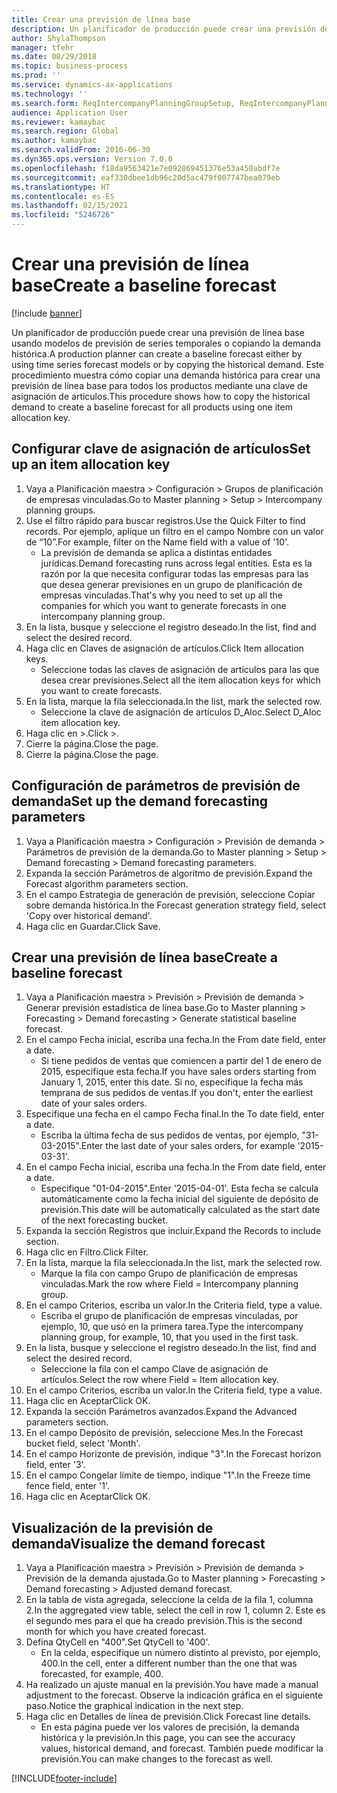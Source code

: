 ```yaml
---
title: Crear una previsión de línea base
description: Un planificador de producción puede crear una previsión de línea base usando modelos de previsión de series temporales o copiando la demanda histórica.
author: ShylaThompson
manager: tfehr
ms.date: 08/29/2018
ms.topic: business-process
ms.prod: ''
ms.service: dynamics-ax-applications
ms.technology: ''
ms.search.form: ReqIntercompanyPlanningGroupSetup, ReqIntercompanyPlanningGroupAllocKeys, ReqDemPlanForecastParameters, ReqDemPlanCreateForecastDialog, SysQueryForm, ReqDemPlanForecastViewer
audience: Application User
ms.reviewer: kamaybac
ms.search.region: Global
ms.author: kamaybac
ms.search.validFrom: 2016-06-30
ms.dyn365.ops.version: Version 7.0.0
ms.openlocfilehash: f18da9563421e7e092869451376e53a450abdf7e
ms.sourcegitcommit: eaf330dbee1db96c20d5ac479f007747bea079eb
ms.translationtype: HT
ms.contentlocale: es-ES
ms.lasthandoff: 02/15/2021
ms.locfileid: "5246726"
---
```

# <a name="create-a-baseline-forecast"></a><span data-ttu-id="1b69c-103">Crear una previsión de línea base</span><span class="sxs-lookup"><span data-stu-id="1b69c-103">Create a baseline forecast</span></span>

[!include [banner](../../includes/banner.md)]

<span data-ttu-id="1b69c-104">Un planificador de producción puede crear una previsión de línea base usando modelos de previsión de series temporales o copiando la demanda histórica.</span><span class="sxs-lookup"><span data-stu-id="1b69c-104">A production planner can create a baseline forecast either by using time series forecast models or by copying the historical demand.</span></span> <span data-ttu-id="1b69c-105">Este procedimiento muestra cómo copiar una demanda histórica para crear una previsión de línea base para todos los productos mediante una clave de asignación de artículos.</span><span class="sxs-lookup"><span data-stu-id="1b69c-105">This procedure shows how to copy the historical demand to create a baseline forecast for all products using one item allocation key.</span></span> 


## <a name="set-up-an-item-allocation-key"></a><span data-ttu-id="1b69c-106">Configurar clave de asignación de artículos</span><span class="sxs-lookup"><span data-stu-id="1b69c-106">Set up an item allocation key</span></span>
1. <span data-ttu-id="1b69c-107">Vaya a Planificación maestra > Configuración > Grupos de planificación de empresas vinculadas.</span><span class="sxs-lookup"><span data-stu-id="1b69c-107">Go to Master planning > Setup > Intercompany planning groups.</span></span>
2. <span data-ttu-id="1b69c-108">Use el filtro rápido para buscar registros.</span><span class="sxs-lookup"><span data-stu-id="1b69c-108">Use the Quick Filter to find records.</span></span> <span data-ttu-id="1b69c-109">Por ejemplo, aplique un filtro en el campo Nombre con un valor de “10”.</span><span class="sxs-lookup"><span data-stu-id="1b69c-109">For example, filter on the Name field with a value of '10'.</span></span>
    * <span data-ttu-id="1b69c-110">La previsión de demanda se aplica a distintas entidades jurídicas.</span><span class="sxs-lookup"><span data-stu-id="1b69c-110">Demand forecasting runs across legal entities.</span></span> <span data-ttu-id="1b69c-111">Esta es la razón por la que necesita configurar todas las empresas para las que desea generar previsiones en un grupo de planificación de empresas vinculadas.</span><span class="sxs-lookup"><span data-stu-id="1b69c-111">That's why you need to set up all the companies for which you want to generate forecasts in one intercompany planning group.</span></span>  
3. <span data-ttu-id="1b69c-112">En la lista, busque y seleccione el registro deseado.</span><span class="sxs-lookup"><span data-stu-id="1b69c-112">In the list, find and select the desired record.</span></span>
4. <span data-ttu-id="1b69c-113">Haga clic en Claves de asignación de artículos.</span><span class="sxs-lookup"><span data-stu-id="1b69c-113">Click Item allocation keys.</span></span>
    * <span data-ttu-id="1b69c-114">Seleccione todas las claves de asignación de artículos para las que desea crear previsiones.</span><span class="sxs-lookup"><span data-stu-id="1b69c-114">Select all the item allocation keys for which you want to create forecasts.</span></span>  
5. <span data-ttu-id="1b69c-115">En la lista, marque la fila seleccionada.</span><span class="sxs-lookup"><span data-stu-id="1b69c-115">In the list, mark the selected row.</span></span>
    * <span data-ttu-id="1b69c-116">Seleccione la clave de asignación de artículos D_Aloc.</span><span class="sxs-lookup"><span data-stu-id="1b69c-116">Select D_Aloc item allocation key.</span></span>  
6. <span data-ttu-id="1b69c-117">Haga clic en >.</span><span class="sxs-lookup"><span data-stu-id="1b69c-117">Click >.</span></span>
7. <span data-ttu-id="1b69c-118">Cierre la página.</span><span class="sxs-lookup"><span data-stu-id="1b69c-118">Close the page.</span></span>
8. <span data-ttu-id="1b69c-119">Cierre la página.</span><span class="sxs-lookup"><span data-stu-id="1b69c-119">Close the page.</span></span>

## <a name="set-up-the-demand-forecasting-parameters"></a><span data-ttu-id="1b69c-120">Configuración de parámetros de previsión de demanda</span><span class="sxs-lookup"><span data-stu-id="1b69c-120">Set up the demand forecasting parameters</span></span>
1. <span data-ttu-id="1b69c-121">Vaya a Planificación maestra > Configuración > Previsión de demanda > Parámetros de previsión de la demanda.</span><span class="sxs-lookup"><span data-stu-id="1b69c-121">Go to Master planning > Setup > Demand forecasting > Demand forecasting parameters.</span></span>
2. <span data-ttu-id="1b69c-122">Expanda la sección Parámetros de algoritmo de previsión.</span><span class="sxs-lookup"><span data-stu-id="1b69c-122">Expand the Forecast algorithm parameters section.</span></span>
3. <span data-ttu-id="1b69c-123">En el campo Estrategia de generación de previsión, seleccione Copiar sobre demanda histórica.</span><span class="sxs-lookup"><span data-stu-id="1b69c-123">In the Forecast generation strategy field, select 'Copy over historical demand'.</span></span>
4. <span data-ttu-id="1b69c-124">Haga clic en Guardar.</span><span class="sxs-lookup"><span data-stu-id="1b69c-124">Click Save.</span></span>

## <a name="create-a-baseline-forecast"></a><span data-ttu-id="1b69c-125">Crear una previsión de línea base</span><span class="sxs-lookup"><span data-stu-id="1b69c-125">Create a baseline forecast</span></span>
1. <span data-ttu-id="1b69c-126">Vaya a Planificación maestra > Previsión > Previsión de demanda > Generar previsión estadística de línea base.</span><span class="sxs-lookup"><span data-stu-id="1b69c-126">Go to Master planning > Forecasting > Demand forecasting > Generate statistical baseline forecast.</span></span>
2. <span data-ttu-id="1b69c-127">En el campo Fecha inicial, escriba una fecha.</span><span class="sxs-lookup"><span data-stu-id="1b69c-127">In the From date field, enter a date.</span></span>
    * <span data-ttu-id="1b69c-128">Si tiene pedidos de ventas que comiencen a partir del 1 de enero de 2015, especifique esta fecha.</span><span class="sxs-lookup"><span data-stu-id="1b69c-128">If you have sales orders starting from January 1, 2015, enter this date.</span></span> <span data-ttu-id="1b69c-129">Si no, especifique la fecha más temprana de sus pedidos de ventas.</span><span class="sxs-lookup"><span data-stu-id="1b69c-129">If you don't, enter the earliest date of your sales orders.</span></span>  
3. <span data-ttu-id="1b69c-130">Especifique una fecha en el campo Fecha final.</span><span class="sxs-lookup"><span data-stu-id="1b69c-130">In the To date field, enter a date.</span></span>
    * <span data-ttu-id="1b69c-131">Escriba la última fecha de sus pedidos de ventas, por ejemplo, "31-03-2015".</span><span class="sxs-lookup"><span data-stu-id="1b69c-131">Enter the last date of your sales orders, for example '2015-03-31'.</span></span>  
4. <span data-ttu-id="1b69c-132">En el campo Fecha inicial, escriba una fecha.</span><span class="sxs-lookup"><span data-stu-id="1b69c-132">In the From date field, enter a date.</span></span>
    * <span data-ttu-id="1b69c-133">Especifique "01-04-2015".</span><span class="sxs-lookup"><span data-stu-id="1b69c-133">Enter '2015-04-01'.</span></span> <span data-ttu-id="1b69c-134">Esta fecha se calcula automáticamente como la fecha inicial del siguiente de depósito de previsión.</span><span class="sxs-lookup"><span data-stu-id="1b69c-134">This date will be automatically calculated as the start date of the next forecasting bucket.</span></span>  
5. <span data-ttu-id="1b69c-135">Expanda la sección Registros que incluir.</span><span class="sxs-lookup"><span data-stu-id="1b69c-135">Expand the Records to include section.</span></span>
6. <span data-ttu-id="1b69c-136">Haga clic en Filtro.</span><span class="sxs-lookup"><span data-stu-id="1b69c-136">Click Filter.</span></span>
7. <span data-ttu-id="1b69c-137">En la lista, marque la fila seleccionada.</span><span class="sxs-lookup"><span data-stu-id="1b69c-137">In the list, mark the selected row.</span></span>
    * <span data-ttu-id="1b69c-138">Marque la fila con campo Grupo de planificación de empresas vinculadas.</span><span class="sxs-lookup"><span data-stu-id="1b69c-138">Mark the row where Field = Intercompany planning group.</span></span>  
8. <span data-ttu-id="1b69c-139">En el campo Criterios, escriba un valor.</span><span class="sxs-lookup"><span data-stu-id="1b69c-139">In the Criteria field, type a value.</span></span>
    * <span data-ttu-id="1b69c-140">Escriba el grupo de planificación de empresas vinculadas, por ejemplo, 10, que usó en la primera tarea.</span><span class="sxs-lookup"><span data-stu-id="1b69c-140">Type the intercompany planning group, for example, 10, that you used in the first task.</span></span>  
9. <span data-ttu-id="1b69c-141">En la lista, busque y seleccione el registro deseado.</span><span class="sxs-lookup"><span data-stu-id="1b69c-141">In the list, find and select the desired record.</span></span>
    * <span data-ttu-id="1b69c-142">Seleccione la fila con el campo Clave de asignación de artículos.</span><span class="sxs-lookup"><span data-stu-id="1b69c-142">Select the row where Field = Item allocation key.</span></span>  
10. <span data-ttu-id="1b69c-143">En el campo Criterios, escriba un valor.</span><span class="sxs-lookup"><span data-stu-id="1b69c-143">In the Criteria field, type a value.</span></span>
11. <span data-ttu-id="1b69c-144">Haga clic en Aceptar</span><span class="sxs-lookup"><span data-stu-id="1b69c-144">Click OK.</span></span>
12. <span data-ttu-id="1b69c-145">Expanda la sección Parámetros avanzados.</span><span class="sxs-lookup"><span data-stu-id="1b69c-145">Expand the Advanced parameters section.</span></span>
13. <span data-ttu-id="1b69c-146">En el campo Depósito de previsión, seleccione Mes.</span><span class="sxs-lookup"><span data-stu-id="1b69c-146">In the Forecast bucket field, select 'Month'.</span></span>
14. <span data-ttu-id="1b69c-147">En el campo Horizonte de previsión, indique "3".</span><span class="sxs-lookup"><span data-stu-id="1b69c-147">In the Forecast horizon field, enter '3'.</span></span>
15. <span data-ttu-id="1b69c-148">En el campo Congelar límite de tiempo, indique "1".</span><span class="sxs-lookup"><span data-stu-id="1b69c-148">In the Freeze time fence field, enter '1'.</span></span>
16. <span data-ttu-id="1b69c-149">Haga clic en Aceptar</span><span class="sxs-lookup"><span data-stu-id="1b69c-149">Click OK.</span></span>

## <a name="visualize-the-demand-forecast"></a><span data-ttu-id="1b69c-150">Visualización de la previsión de demanda</span><span class="sxs-lookup"><span data-stu-id="1b69c-150">Visualize the demand forecast</span></span>
1. <span data-ttu-id="1b69c-151">Vaya a Planificación maestra > Previsión > Previsión de demanda > Previsión de la demanda ajustada.</span><span class="sxs-lookup"><span data-stu-id="1b69c-151">Go to Master planning > Forecasting > Demand forecasting > Adjusted demand forecast.</span></span>
2. <span data-ttu-id="1b69c-152">En la tabla de vista agregada, seleccione la celda de la fila 1, columna 2.</span><span class="sxs-lookup"><span data-stu-id="1b69c-152">In the aggregated view table, select the cell in row 1, column 2.</span></span> <span data-ttu-id="1b69c-153">Este es el segundo mes para el que ha creado previsión.</span><span class="sxs-lookup"><span data-stu-id="1b69c-153">This is the second month for which you have created forecast.</span></span>
3. <span data-ttu-id="1b69c-154">Defina QtyCell en "400".</span><span class="sxs-lookup"><span data-stu-id="1b69c-154">Set QtyCell to '400'.</span></span>
    * <span data-ttu-id="1b69c-155">En la celda, especifique un número distinto al previsto, por ejemplo, 400.</span><span class="sxs-lookup"><span data-stu-id="1b69c-155">In the cell, enter a different number than the one that was forecasted, for example, 400.</span></span>  
4. <span data-ttu-id="1b69c-156">Ha realizado un ajuste manual en la previsión.</span><span class="sxs-lookup"><span data-stu-id="1b69c-156">You have made a manual adjustment to the forecast.</span></span> <span data-ttu-id="1b69c-157">Observe la indicación gráfica en el siguiente paso.</span><span class="sxs-lookup"><span data-stu-id="1b69c-157">Notice the graphical indication in the next step.</span></span>
5. <span data-ttu-id="1b69c-158">Haga clic en Detalles de línea de previsión.</span><span class="sxs-lookup"><span data-stu-id="1b69c-158">Click Forecast line details.</span></span>
    * <span data-ttu-id="1b69c-159">En esta página puede ver los valores de precisión, la demanda histórica y la previsión.</span><span class="sxs-lookup"><span data-stu-id="1b69c-159">In this page, you can see the accuracy values, historical demand, and forecast.</span></span> <span data-ttu-id="1b69c-160">También puede modificar la previsión.</span><span class="sxs-lookup"><span data-stu-id="1b69c-160">You can make changes to the forecast as well.</span></span>  



[!INCLUDE[footer-include](../../../includes/footer-banner.md)]